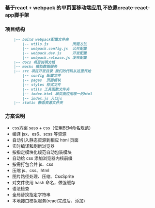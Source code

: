 ### 基于react + webpack 的单页面移动端应用,不依靠create-react-app脚手架
### 项目结构
```md
    |-- build webpack配置文件夹
        |-- utils.js           所用方法
        |-- webpack.config.js  公共配置
        |-- webpack.dev.js     开发配置
        |-- webpack.release.js 发布配置
    |-- docs 项目说明文档
    |-- mocks 模拟数据服务
    |-- src 项目开发目录 我们的代码从这里开始
        |-- config 配置文件
        |-- pages  页面模块
        |-- styles 样式文件
        |-- utils 工具函数文件夹
        |-- index.html 单页面应用唯一的html
        |-- index.js 入口js
    |-- static 静态资源文件夹
```
### 方案说明
* css方案 sass + css（使用BEM命名规范）
* 编译 jsx、es6、scss 等资源
* 自动引入静态资源到相应 html 页面
* 实时编译和刷新浏览器
* 按指定模块化规范自动包装模块
* 自动给 css 添加浏览器内核前缀
* 按需打包合并 js、css
* 压缩 js、css、html
* 图片路径处理、压缩、CssSprite
* 对文件使用 hash 命名，做强缓存
* 语法检查
* 全局替换指定字符串
* 本地接口模拟服务(react完成后，添加)
